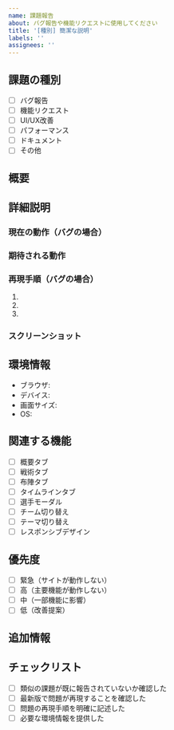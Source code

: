 ```yaml
---
name: 課題報告
about: バグ報告や機能リクエストに使用してください
title: '[種別] 簡潔な説明'
labels: ''
assignees: ''
---
```


## 課題の種別

- [ ] バグ報告
- [ ] 機能リクエスト
- [ ] UI/UX改善
- [ ] パフォーマンス
- [ ] ドキュメント
- [ ] その他

## 概要

<!-- 課題の概要を簡潔に記述してください -->

## 詳細説明

### 現在の動作（バグの場合）

<!-- 現在どのような問題が発生しているか -->

### 期待される動作

<!-- どのような動作を期待しているか -->

### 再現手順（バグの場合）

1.
2.
3.

### スクリーンショット

<!-- 必要に応じてスクリーンショットを添付 -->

## 環境情報

- ブラウザ: <!-- Chrome 91, Firefox 89, Safari 14 など -->
- デバイス: <!-- Desktop, Mobile, Tablet など -->
- 画面サイズ: <!-- 1920x1080, 375x667 など -->
- OS: <!-- Windows 10, macOS 11, iOS 14 など -->

## 関連する機能

- [ ] 概要タブ
- [ ] 戦術タブ
- [ ] 布陣タブ
- [ ] タイムラインタブ
- [ ] 選手モーダル
- [ ] チーム切り替え
- [ ] テーマ切り替え
- [ ] レスポンシブデザイン

## 優先度

- [ ] 緊急（サイトが動作しない）
- [ ] 高（主要機能が動作しない）
- [ ] 中（一部機能に影響）
- [ ] 低（改善提案）

## 追加情報

<!-- その他の関連情報があれば記述 -->

## チェックリスト

- [ ] 類似の課題が既に報告されていないか確認した
- [ ] 最新版で問題が再現することを確認した
- [ ] 問題の再現手順を明確に記述した
- [ ] 必要な環境情報を提供した
